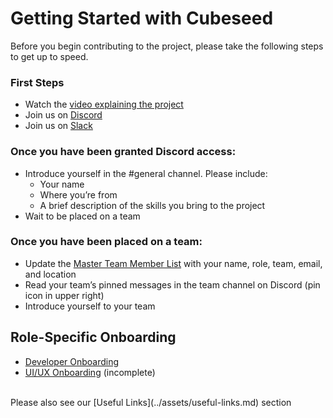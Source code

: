 # Getting Started with Cubeseed
Before you begin contributing to the project, please take the following steps to get up to speed.

### First Steps
* Watch the [video explaining the project](https://youtu.be/9P9SLRHHkVU)
* Join us on [Discord](https://discord.gg/JPBmEcKmpY)
* Join us on [Slack](https://join.slack.com/t/virtualagroco-6gs5987/shared_invite/zt-1qsf7q2ww-kUIbqbw2gqjMSo9WiwZl8A)

### Once you have been granted Discord access:
* Introduce yourself in the #general channel. Please include:
  * Your name
  * Where you’re from
  * A brief description of the skills you bring to the project
* Wait to be placed on a team

### Once you have been placed on a team:
* Update the [Master Team Member List](https://docs.google.com/spreadsheets/d/1-Q80N2I6gM1F2Mz1fCbbbqY9uTzRFO39/edit#gid=18456172) with your name, role, team, email, and location
* Read your team’s pinned messages in the team channel on Discord (pin icon in upper right)
* Introduce yourself to your team

## Role-Specific Onboarding
* [Developer Onboarding](developer-onboarding.md)
* [UI/UX Onboarding](ui-ux-onboarding.md) (incomplete)

<br>
Please also see our [Useful Links](../assets/useful-links.md) section
